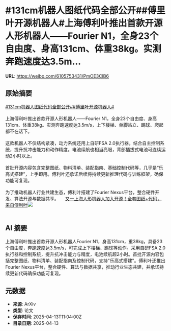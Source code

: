 # #131cm机器人图纸代码全部公开##傅里叶开源机器人#上海傅利叶推出首款开源人形机器人——Fourier N1，全身23个自由度、身高131cm、体重38kg。实测奔跑速度达3.5m...

**URL**: https://weibo.com/6105753431/PmOE3ClB6

## 原始摘要

<a href="https://m.weibo.cn/search?containerid=231522type%3D1%26t%3D10%26q%3D%23131cm%E6%9C%BA%E5%99%A8%E4%BA%BA%E5%9B%BE%E7%BA%B8%E4%BB%A3%E7%A0%81%E5%85%A8%E9%83%A8%E5%85%AC%E5%BC%80%23&amp;extparam=%23131cm%E6%9C%BA%E5%99%A8%E4%BA%BA%E5%9B%BE%E7%BA%B8%E4%BB%A3%E7%A0%81%E5%85%A8%E9%83%A8%E5%85%AC%E5%BC%80%23" data-hide=""><span class="surl-text">#131cm机器人图纸代码全部公开#</span></a><a href="https://m.weibo.cn/search?containerid=231522type%3D1%26t%3D10%26q%3D%23%E5%82%85%E9%87%8C%E5%8F%B6%E5%BC%80%E6%BA%90%E6%9C%BA%E5%99%A8%E4%BA%BA%23&amp;extparam=%23%E5%82%85%E9%87%8C%E5%8F%B6%E5%BC%80%E6%BA%90%E6%9C%BA%E5%99%A8%E4%BA%BA%23" data-hide=""><span class="surl-text">#傅里叶开源机器人#</span></a><br><br>上海傅利叶推出首款开源人形机器人——Fourier N1，全身23个自由度、身高131cm、体重38kg。实测奔跑速度达3.5m/s，上下楼梯、单脚站立、踢球、爬起都不在话下。<br><br>这款机器人不仅结构紧凑，动力系统还用上自研FSA 2.0执行器，结合自主控制系统，提升抗冲击能力和动作精度。电池续航也相当亮眼，背部插拔式电池可连续运动2小时以上。<br><br>首批开源内容包含完整图纸、物料清单、装配指南、基础控制代码等，几乎是“乐高式搭建”，上手即用。傅利叶还承诺后续将持续更新推理代码与训练框架，确保功能可复现。<br><br>为了推动机器人行业共建生态，傅利叶搭建了Fourier Nexus平台，整合硬件开发、算法开源与数据共享。 <a href="https://weibo.com/ttarticle/p/show?id=2309405154379001888798" data-hide=""><span class="url-icon"><img style="width: 1rem;height: 1rem" src="https://h5.sinaimg.cn/upload/2015/09/25/3/timeline_card_small_article_default.png" referrerpolicy="no-referrer"></span><span class="surl-text">又一上海人形机器人加入开源！全套图纸+代码，来自傅利叶</span></a><img style="" src="https://tvax1.sinaimg.cn/large/006Fd7o3gy1i0d9cz62lyj30rs0fmabb.jpg" referrerpolicy="no-referrer"><br><br>

## AI 摘要

上海傅利叶推出首款开源人形机器人Fourier N1，身高131cm，重38kg，具备23个自由度，奔跑速度达3.5m/s，可完成上下楼梯、踢球等动作。采用自研FSA 2.0执行器和控制系统，提升抗冲击能力与精度，电池续航超2小时。首批开源内容包括完整图纸、物料清单、装配指南及控制代码，支持"乐高式搭建"。傅利叶还推出Fourier Nexus平台，整合硬件、算法与数据共享，推动行业生态共建，并承诺持续更新代码确保功能可复现。

## 元数据

- **来源**: ArXiv
- **类型**: 论文
- **保存时间**: 2025-04-13T11:04:00Z
- **目录日期**: 2025-04-13
